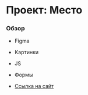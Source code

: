 # Проект: Место

### Обзор

* Figma
* Картинки
* JS
* Формы

* [Ссылка на сайт](https://olga-feelsgood.github.io/mesto/)
